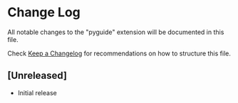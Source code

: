 # Change Log

All notable changes to the "pyguide" extension will be documented in this file.

Check [Keep a Changelog](http://keepachangelog.com/) for recommendations on how to structure this file.

## [Unreleased]

- Initial release